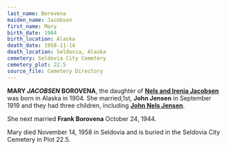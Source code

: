 ```yaml
---
last_name: Borovena
maiden_name: Jacobsen
first_name: Mary
birth_date: 1904
birth_location: Alaska
death_date: 1958-11-14
death_location: Seldovia, Alaska
cemetery: Seldovia City Cemetery
cemetery_plot: 22.5
source_file: Cemetery Directory
---
```

**MARY *JACOBSEN* BOROVENA**, the daughter of [**Nels and Irenia Jacobsen**](./Jacobsen_Nels_John.md) was born in Alaska in 1904.  She married,1st, **John Jensen** in September 1919 and they had three children, including [**John Nels Jensen**](./Jensen_John_Nels.md). 

She next married **Frank Borovena** October 24, 1944. 

Mary died November 14, 1958 in Seldovia and is buried in the Seldovia City Cemetery in Plot 22.5.  

